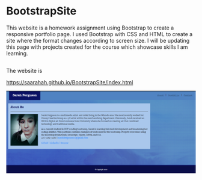 # BootstrapSite

This website is a homework assignment using Bootstrap to create a responsive portfolio page. I used Bootstrap with CSS and HTML to create a site where the format changes according to screen size. 
I will be updating this page with projects created for the course which showcase skills I am learning. 

##

The website is 

https://saarahah.github.io/BootstrapSite/index.html

![image](assets/images/screenshot.PNG)

